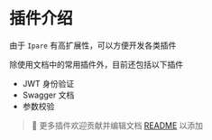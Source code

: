 # 插件介绍

由于 `Ipare` 有高扩展性，可以方便开发各类插件

除使用文档中的常用插件外，目前还包括以下插件

- JWT 身份验证
- Swagger 文档
- 参数校验

> 🎉 更多插件欢迎贡献并编辑文档 [README](https://github.com/ipare/ipare.org) 以添加
